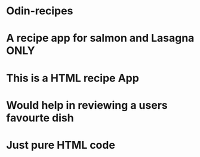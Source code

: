 # Odin-recipes
# A recipe app for salmon and Lasagna ONLY
# This is a HTML recipe App

# Would help in reviewing a users favourte dish
# Just pure HTML code
